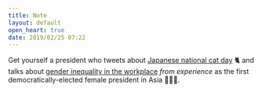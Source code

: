 ```yaml
---
title: Note
layout: default
open_heart: true
date: 2019/02/25 07:22
---
```


Get yourself a president who tweets about [Japanese national cat day](https://mobile.twitter.com/iingwen/status/1099175700597100544) 🐈 and talks about [gender inequality in the workplace](https://m.facebook.com/#!/story.php?story_fbid=10155678511166065&id=46251501064) _from experience_ as the first democratically-elected female president in Asia 👩🏻‍💼.
